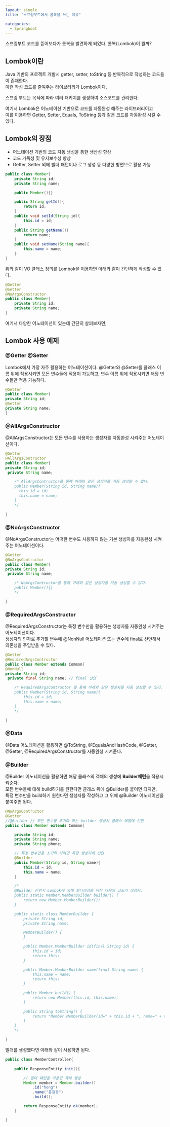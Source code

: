 ```yaml
---
layout: single
title: "스프링부트에서 롬복을 쓰는 이유"

categories:
  - Springboot
---
```


스프링부트 코드를 뜯어보다가 롬복을 발견하게 되었다. 
롬복(Lombok)이 뭘까? <br>

## Lombok이란

Java 기반의 프로젝트 개발시 getter, setter, toString 등 반복적으로 작성하는 코드들이 존재한다. <br>
이런 작성 코드를 줄여주는 라이브러리가 Lombok이다. <br>

스프링 부트는 목적에 따라 여러 패키지를 생성하여 소스코드를 관리한다. <br>

여기서 Lombok은 어노테이션 기반으로 코드를 자동완성 해주는 라이브러리이고 <br>
이를 이용하면 Getter, Setter, Equals, ToString 등과 같은 코드를 자동완성 시킬 수 있다. <br>

## Lombok의 장점

- 어노테이션 기반의 코드 자동 생성을 통한 생산성 향상
- 코드 가독성 및 유지보수성 향상
- Getter, Setter 외에 빌더 패턴이나 로그 생성 등 다양한 방면으로 활용 가능

```java
public class Member{
    private String id;
    private String name;

    public Member(){}

    public String getId(){
    	return id;
    }
    public void setId(String id){
    	this.id = id;
    }
    public String getName(){
    	return name;
    }
    public void setName(String name){
    	this.name = name;
    }
}
```

위와 같이 VO 클래스 정의를 Lombok을 이용하면 아래와 같이 간단하게 작성할 수 있다.

```java
@Getter
@Setter
@NoArgsConstructor
public class Member{
    private String id;
    private String name;
}
```

여기서 다양한 어노테이션이 있는데 간단히 살펴보자면,

## Lombok 사용 예제

### @Getter @Setter

Lombok에서 가장 자주 활용하는 어노테이션이다. @Getter와 @Setter를 클래스 이름 위에 적용시키면 모든 변수들에 적용이 가능하고,
변수 이름 위에 적용시키면 해당 변수들만 적용 가능하다. <br>

```java
@Getter
public class Member{
private String id;
@Setter
private String name;
}
```

### @AllArgsConstructor

@AllArgsConstructor는 모든 변수를 사용하는 생성자를 자동완성 시켜주는 어노테이션이다.

```java
@Getter
@AllArgsContructor
public class Member{
private String id;
 private String name;

    /* AllArgsContructor를 통해 아래와 같은 생성자를 자동 생성할 수 있다.
    public Member(String id, String name){
      this.id = id;
      this.name = name;
    }
    */

}
```

### @NoArgsConstructor

@NoArgsConstructor는 어떠한 변수도 사용하지 않는 기본 생성자를 자동완성 시켜주는 어노테이션이다.

```java
@Getter
@NoArgsContructor
public class Member{
private String id;
 private String name;

    /* NoArgsContructor를 통해 아래와 같은 생성자를 자동 생성할 수 있다.
    public Member(){}
    */

}
```

### @RequiredArgsConstructor

@RequiredArgsConstructor는 특정 변수만을 활용하는 생성자를 자동완성 시켜주는 어노테이션이다. <br>
생성자의 인자로 추가할 변수에 @NonNull 어노테이션 또는 변수에 final로 선언해서 의존성을 주입받을 수 있다. <br>

```java
@Getter
@RequiredArgsContructor
public class Member extends Common{
@NonNull
private String id;
 private final String name; // final 선언

    /* RequiredArgsContructor 를 통해 아래와 같은 생성자를 자동 생성할 수 있다.
    public Member(String id, String name){
    	this.id = id;
        this.name = name;
    }
    */

}
```

### @Data

@Data 어노테이션을 활용하면 @ToString, @EqualsAndHashCode, @Getter, @Setter, @RequiredArgsConstructor를 자동완성 시켜준다.

### @Builder

@Builder 어노테이션을 활용하면 해당 클래스의 객체의 생성에 **Builder패턴**을 적용시켜준다. <br>
모든 변수들에 대해 build하기를 원한다면 클래스 위에 @Builder를 붙이면 되지만, <br>
특정 변수만을 build하기 원한다면 생성자를 작성하고 그 위에 @Builder 어노테이션을 붙여주면 된다. <br>

```java
@NoArgsContructor
@Getter
//@Builder // 모든 변수를 초기화 하는 builder 생성시 클래스 레벨에 선언
public class Member extends Common{

    private String id;
    private String name;
    private String phone;

    // 특정 변수만을 초기화 하려면 특정 생성자에 선언
    @Builder
    public Member(String id, String name){
    	this.id = id; 
        this.name = name;
    }

    /*
    @Builder 선언시 Lombok에 의해 빌더생성을 위한 다음의 코드가 생성됨.
    public static Member.MemberBuilder builder() {
        return new Member.MemberBuilder();
    }

    public static class MemberBuilder {
        private String id;
        private String name;

        MemberBuilder() {
        }

        public Member.MemberBuilder id(final String id) {
            this.id = id;
            return this;
        }

        public Member.MemberBuilder name(final String name) {
            this.name = name;
            return this;
        }

        public Member build() {
            return new Member(this.id, this.name);
        }

        public String toString() {
            return "Member.MemberBuilder(id=" + this.id + ", name=" + this.name + ")";
        }
    }
    */

}
```

빌더를 생성했다면 아래와 같이 사용하면 된다.

```java
public class MemberController{
 
    public ResponseEntity init(){

        // 빌더 패턴을 이용한 객체 생성
        Member member = Member.builder()
            .id("hong")
            .name("홍길동")
            .build();

        return ResponseEntity.ok(member);
    }

}
```
